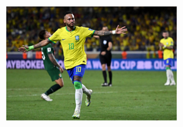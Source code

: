 # <p align="center"><img src="images/GettyImages-1653679632-2048x1365.jpg" alt="Images" width="450"/></p>

